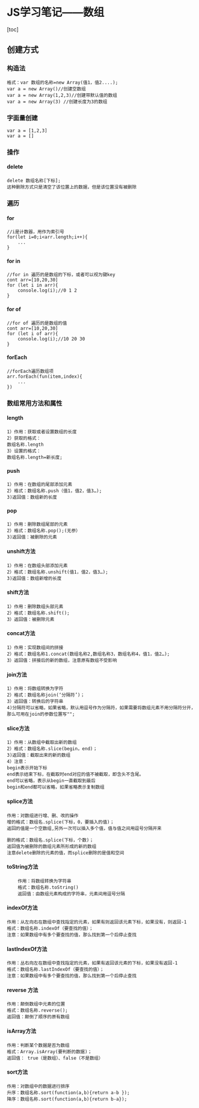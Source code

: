 # JS学习笔记——数组
[toc]
## 创建方式
### 构造法
```
格式：var 数组的名称=new Array(值1，值2....);
var a = new Array()//创建空数组
var a = new Array(1,2,3)//创建带默认值的数组
var a = new Array(3) //创建长度为3的数组
```
### 字面量创建
```
var a = [1,2,3]
var a = []
```
### 操作
#### delete
    delete 数组名称[下标];
    这种删除方式只是清空了该位置上的数据，但是该位置没有被删除
### 遍历
#### for 
```
//i是计数器，用作为索引号
for(let i=0;i<arr.length;i++){
    ...
}
```
#### for in
```
//for in 遍历的是数组的下标，或者可以视为键key
cont arr=[10,20,30]
for (let i in arr){
    console.log(i);//0 1 2
}
```
#### for of
```
//for of 遍历的是数组的值
cont arr=[10,20,30]
for (let i of arr){
    console.log(i);//10 20 30
}
```
#### forEach
```
//forEach遍历数组项
arr.forEach(fun(item,index){
    ...
})
```
### 数组常用方法和属性
#### length
    1）作用：获取或者设置数组的长度
    2）获取的格式：
    数组名称.length
    3）设置的格式：
    数组名称.length=新长度;
#### push
    1）作用：在数组的尾部添加元素
    2）格式：数组名称.push（值1，值2，值3…);
    3)返回值：数组新的长度
#### pop
    1）作用：删除数组尾部的元素
    2）格式：数组名称.pop();(无参）
    3)返回值：被删除的元素
#### unshift方法
    1）作用：在数组头部添加元素
    2）格式：数组名称.unshift(值1，值2，值3…);
    3)返回值：数组新增的长度
#### shift方法
    1）作用：删除数组头部元素
    2）格式：数组名称.shift();
    3）返回值：被删除元素
#### concat方法
    1）作用：实现数组间的拼接
    2）格式：数组名称1.concat(数组名称2,数组名称3，数组名称4，值1，值2…);
    3）返回值：拼接后的新的数组，注意原有数组不受影响
#### join方法
    1）作用：将数组转换为字符
    2）格式：数组名称join(‘分隔符’)；
    3）返回值：转换后的字符串
    4)分隔符可以省略，如果省略，默认用逗号作为分隔符，如果需要将数组元素不用分隔符分开，那么可用在join的参数位置写"";
#### slice方法
    1）作用：从数组中截取出新的数组
    2）格式：数组名称.slice(begin，end)；
    3)返回值：截取出来的新的数组
    4）注意：
    begin表示开始下标
    end表示结束下标，在截取时end对应的值不被截取，即含头不含尾。
    end可以省略，表示从begin一直截取到最后
    begin和end都可以省略，如果省略表示复制数组
#### splice方法
    作用：对数组进行增、删、改的操作
    增的格式：数组名.splice(下标，0，要插入的值)；
    返回的值是一个空数组,另外一次可以插入多个值，值与值之间用逗号分隔开来
    
    删的格式：数组名.splice(下标，个数)；
    返回值为被删除的数组元素所形成的新的数组
    注意delete删除的元素的值，而splice删除的是值和空间

#### toString方法
        作用：将数组转换为字符串
        格式：数组名称.toString()
        返回值：由数组元素构成的字符串，元素间用逗号分隔
#### indexOf方法

    作用：从左向右在数组中查找指定的元素，如果有则返回该元素下标，如果没有，则返回-1
    格式：数组名称.indexOf（要查找的值）；
    注意：如果数组中有多个要查找的值，那么找到第一个后停止查找 

#### lastIndexOf方法

    作用：丛右向左在数组中查找指定的元素，如果有返回该元素的下标，如果没有返回-1
    格式：数组名称.lastIndexOf（要查找的值）；
    注意：如果数组中有多个要查找的值，那么找到第一个后停止查找

#### reverse 方法

    作用：颠倒数组中元素的位置
    格式：数组名称.reverse();
    返回值：颠倒了顺序的原有数组

#### isArray方法

    作用：判断某个数据是否为数组
    格式：Array.isArray(要判断的数据)；
    返回值： true（是数组）、false（不是数组）

#### sort方法

```tsx
作用：对数组中的数据进行排序
升序：数组名称.sort(function(a,b){return a-b });
降序：数组名称.sort(function(a,b){return b-a});
```